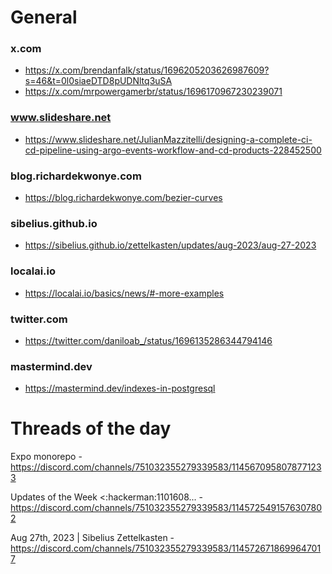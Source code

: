 # General

### x.com
- <https://x.com/brendanfalk/status/1696205203626987609?s=46&t=0l0siaeDTD8pUDNltq3uSA>
- <https://x.com/mrpowergamerbr/status/1696170967230239071>

### www.slideshare.net
- <https://www.slideshare.net/JulianMazzitelli/designing-a-complete-ci-cd-pipeline-using-argo-events-workflow-and-cd-products-228452500>

### blog.richardekwonye.com
- <https://blog.richardekwonye.com/bezier-curves>

### sibelius.github.io
- <https://sibelius.github.io/zettelkasten/updates/aug-2023/aug-27-2023>

### localai.io
- <https://localai.io/basics/news/#-more-examples>

### twitter.com
- <https://twitter.com/daniloab_/status/1696135286344794146>

### mastermind.dev
- <https://mastermind.dev/indexes-in-postgresql>

# Threads of the day

Expo monorepo - https://discord.com/channels/751032355279339583/1145670958078771233


Updates of the Week  <:hackerman:1101608... - https://discord.com/channels/751032355279339583/1145725491576307802


Aug 27th, 2023 | Sibelius Zettelkasten - https://discord.com/channels/751032355279339583/1145726718699647017

